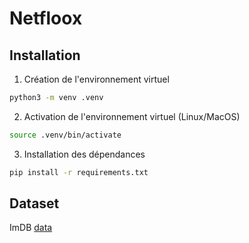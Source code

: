 # Netfloox


## Installation

1.  Création de l'environnement virtuel

```bash
python3 -m venv .venv
```

2. Activation de l'environnement virtuel (Linux/MacOS)

```bash
source .venv/bin/activate
```

3. Installation des dépendances

```bash
pip install -r requirements.txt
```

## Dataset
ImDB [data](https://developer.imdb.com/non-commercial-datasets)